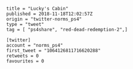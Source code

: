 ```
title = "Lucky's Cabin"
published = 2018-11-18T12:02:57Z
origin = "twitter-norms_ps4"
type = "tweet"
tag = [ "ps4share", "red-dead-redemption-2",]

[twitter]
account = "norms_ps4"
first_tweet = "1064126811716620288"
retweets = 0
favourites = 0
```

<p class='image'><img src='https://mnf.m17s.net/2018/11/18/DsSJsbpXQAAPEnn.jpg' alt=''></p>


